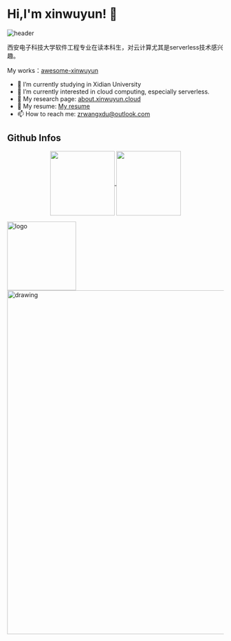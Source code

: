 # Hi,I'm xinwuyun! 👋

![header](https://capsule-render.vercel.app/api?type=waving&color=auto&height=220&section=header&text=xinwuyun&fontSize=60&animation=fadeIn&fontAlignY=38&desc=21yo%20software%20developer&descAlignY=60&descAlign=62)

西安电子科技大学软件工程专业在读本科生，对云计算尤其是serverless技术感兴趣。

My works：[awesome-xinwuyun](https://github.com/xinwuyun/awesome-xinwuyun)

+ 🔭 I’m currently studying in Xidian University
+ 🌱 I’m currently interested in cloud computing, especially serverless.
+ 📄 My research page: [about.xinwuyun.cloud](https://about.xinwuyun.cloud)
+ 💬 My resume: [My resume](https://about.xinwuyun.cloud/assets/resume.pdf)
+ 📫 How to reach me: zrwangxdu@outlook.com

## Github Infos

<p align="center">
  <a href="https://github.com/xinwuyun">
    <img
      align="center"
      height="150em"
      src="https://github-readme-stats.vercel.app/api?username=xinwuyun&show_icons=true&theme=tokyonight"
    />
  </a>
  <a href="https://github.com/xinwuyun">
    <img
      align="center"
      height="150em"
      src="https://github-readme-stats.vercel.app/api/top-langs/?username=xinwuyun&show_icons=true&include_all_commits=true&count_private=true&layout=compact&theme=tokyonight"
    />
  </a>
</p>

<img src="https://github-profile-trophy.vercel.app/?username=xinwuyun&theme=onedark&column=7" alt="logo" height="160" align="center" style="margin: auto;" />

<!-- <p align="center">
  <a href="https://github.com/okamimks">
    <img
      align="center"
      src="https://github-profile-trophy.vercel.app/?username=okamimks&theme=onedark&no-frame=true&row=1&&margin-w=20&no-bg=true"
    />
  </a>
</a>
</p> -->

<img src="https://activity-graph.herokuapp.com/graph?username=xinwuyun&theme=react-dark" alt="drawing" width="800"/>
